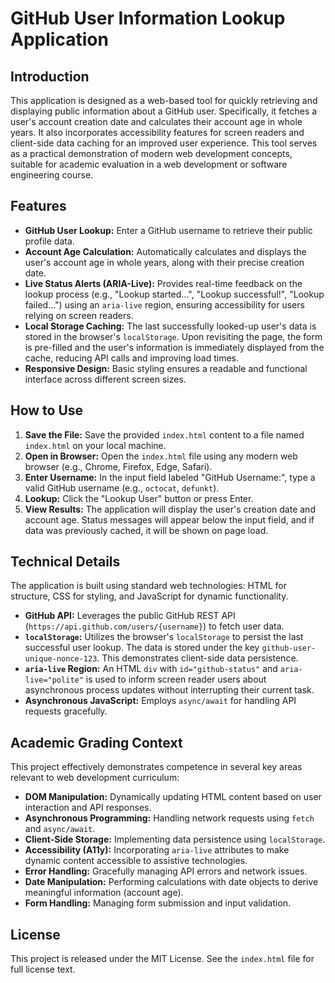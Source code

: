 # GitHub User Information Lookup Application

## Introduction
This application is designed as a web-based tool for quickly retrieving and displaying public information about a GitHub user. Specifically, it fetches a user's account creation date and calculates their account age in whole years. It also incorporates accessibility features for screen readers and client-side data caching for an improved user experience. This tool serves as a practical demonstration of modern web development concepts, suitable for academic evaluation in a web development or software engineering course.

## Features
*   **GitHub User Lookup:** Enter a GitHub username to retrieve their public profile data.
*   **Account Age Calculation:** Automatically calculates and displays the user's account age in whole years, along with their precise creation date.
*   **Live Status Alerts (ARIA-Live):** Provides real-time feedback on the lookup process (e.g., "Lookup started...", "Lookup successful!", "Lookup failed...") using an `aria-live` region, ensuring accessibility for users relying on screen readers.
*   **Local Storage Caching:** The last successfully looked-up user's data is stored in the browser's `localStorage`. Upon revisiting the page, the form is pre-filled and the user's information is immediately displayed from the cache, reducing API calls and improving load times.
*   **Responsive Design:** Basic styling ensures a readable and functional interface across different screen sizes.

## How to Use
1.  **Save the File:** Save the provided `index.html` content to a file named `index.html` on your local machine.
2.  **Open in Browser:** Open the `index.html` file using any modern web browser (e.g., Chrome, Firefox, Edge, Safari).
3.  **Enter Username:** In the input field labeled "GitHub Username:", type a valid GitHub username (e.g., `octocat`, `defunkt`).
4.  **Lookup:** Click the "Lookup User" button or press Enter.
5.  **View Results:** The application will display the user's creation date and account age. Status messages will appear below the input field, and if data was previously cached, it will be shown on page load.

## Technical Details
The application is built using standard web technologies: HTML for structure, CSS for styling, and JavaScript for dynamic functionality.
*   **GitHub API:** Leverages the public GitHub REST API (`https://api.github.com/users/{username}`) to fetch user data.
*   **`localStorage`:** Utilizes the browser's `localStorage` to persist the last successful user lookup. The data is stored under the key `github-user-unique-nonce-123`. This demonstrates client-side data persistence.
*   **`aria-live` Region:** An HTML `div` with `id="github-status"` and `aria-live="polite"` is used to inform screen reader users about asynchronous process updates without interrupting their current task.
*   **Asynchronous JavaScript:** Employs `async/await` for handling API requests gracefully.

## Academic Grading Context
This project effectively demonstrates competence in several key areas relevant to web development curriculum:
*   **DOM Manipulation:** Dynamically updating HTML content based on user interaction and API responses.
*   **Asynchronous Programming:** Handling network requests using `fetch` and `async/await`.
*   **Client-Side Storage:** Implementing data persistence using `localStorage`.
*   **Accessibility (A11y):** Incorporating `aria-live` attributes to make dynamic content accessible to assistive technologies.
*   **Error Handling:** Gracefully managing API errors and network issues.
*   **Date Manipulation:** Performing calculations with date objects to derive meaningful information (account age).
*   **Form Handling:** Managing form submission and input validation.

## License
This project is released under the MIT License. See the `index.html` file for full license text.
